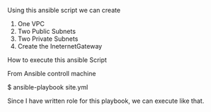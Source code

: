 Using this ansible script we can create 
 1. One VPC
 2. Two Public Subnets
 3. Two Private Subnets
 4. Create the IneternetGateway

How to execute this ansible Script

From Ansible controll machine

 $ ansible-playbook site.yml

Since I have written role for this playbook, we can execute like that. 


